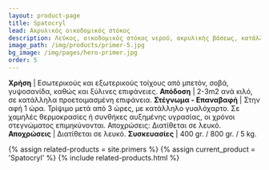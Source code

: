 ```yaml
---
layout: product-page
title: Spatocryl
lead: Ακρυλικός οικοδομικός στόκος
description: Λεύκος, οικοδομικός στόκος νερού, ακρυλικής βάσεως, κατάλληλος για το στοκάρισμα και σπατουλάρισμα τοίχων από μπετόν, σοβά, γυψοσανίδα, καθώς και ξύλινων επιφανειών. Είναι γεμιστικός, δουλεύεται μαλακά, στρώνει θαυμάσια και δεν επηρεάζεται από τα αλκάλια του τσιμέντου. Έχει εξαιρετικές αντοχές στην υγρασία, πολύ καλή πλαστικότητα και στεγνώνει γρήγορα, χωρίς να σκάει. Δεν κιτρινίζει με την πάροδο του χρόνου, τρίβεται εύκολα και δίνει μία λεία και ανθεκτική επιφάνεια, χωρίς ατέλειες. Είναι κατάλληλος για εξωτερική και εσωτερική χρήση.
image_path: /img/products/primer-5.jpg
bg_image: /img/pages/hero-primer.jpg
order: 5
---
```


**Χρήση** | Εσωτερικούς και εξωτερικούς τοίχους από μπετόν, σοβά, γυψοσανίδα, καθώς και ξύλινες επιφάνειες.
**Απόδοση** | 2-3m2 ανά κιλό, σε κατάλληλα προετοιμασμένη επιφάνεια.
**Στέγνωμα - Επαναβαφή** | Στην αφή 1 ώρα. Τρίψιμο μετά από 3 ώρες, με κατάλληλο γυαλόχαρτο. Σε χαμηλές θερμοκρασίες ή συνθήκες αυξημένης υγρασίας, οι χρόνοι στεγνώματος επιμηκύνονται. Αποχρώσεις: Διατίθεται σε λευκό.
**Αποχρώσεις** | Διατίθεται σε λευκό.
**Συσκευασίες** | 400 gr. / 800 gr. / 5 kg.

{% assign related-products = site.primers %}
{% assign current_product = 'Spatocryl' %}
{% include related-products.html %}